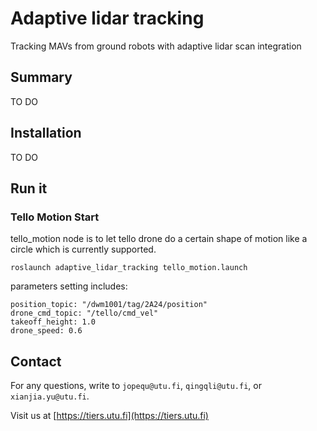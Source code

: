 # Adaptive lidar tracking

Tracking MAVs from ground robots with adaptive lidar scan integration

## Summary

TO DO

## Installation

TO DO

## Run it

### Tello Motion Start
tello_motion node is to let tello drone do a certain shape of motion like a circle which is currently supported.

```
roslaunch adaptive_lidar_tracking tello_motion.launch
```
parameters setting includes:
```
position_topic: "/dwm1001/tag/2A24/position"         
drone_cmd_topic: "/tello/cmd_vel" 
takeoff_height: 1.0 
drone_speed: 0.6
```

## Contact

For any questions, write to `jopequ@utu.fi`, `qingqli@utu.fi`, or `xianjia.yu@utu.fi`.

Visit us at [https://tiers.utu.fi](https://tiers.utu.fi)

